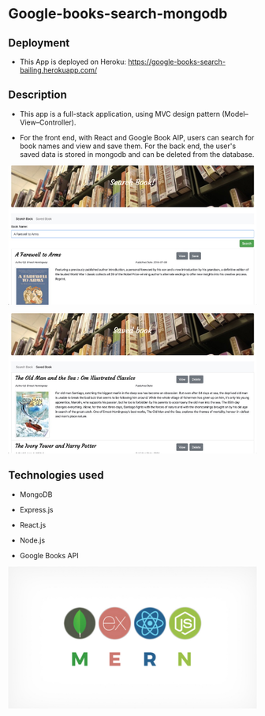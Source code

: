 # Google-books-search-mongodb

## Deployment

* This App is deployed on Heroku: https://google-books-search-bailing.herokuapp.com/

## Description

* This app is a full-stack application, using MVC design pattern (Model–View–Controller).

* For the front end, with React and Google Book AIP, users can search for book names and view and save them. For the back end, the user's saved data is stored in mongodb and can be deleted from the database.

![Screenshots-search](./Screenshots-search.jpg)

![Screenshots-saved](./Screenshots-saved.jpg)

## Technologies used

* MongoDB

* Express.js

* React.js

* Node.js

* Google Books API

![mern](./mern.jpg)